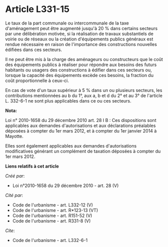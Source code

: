 # Article L331-15

Le taux de la part communale ou intercommunale de la taxe d'aménagement peut être augmenté jusqu'à 20 % dans certains
secteurs par une délibération motivée, si la réalisation de travaux substantiels de voirie ou de réseaux ou la création
d'équipements publics généraux est rendue nécessaire en raison de l'importance des constructions nouvelles édifiées dans ces
secteurs. 

Il ne peut être mis à la charge des aménageurs ou constructeurs que le coût des équipements publics à réaliser pour répondre
aux besoins des futurs habitants ou usagers des constructions à édifier dans ces secteurs ou, lorsque la capacité des
équipements excède ces besoins, la fraction du coût proportionnelle à ceux-ci. 

En cas de vote d'un taux supérieur à 5 % dans un ou plusieurs secteurs, les contributions mentionnées au b du 1°, aux a, b et
d du 2° et au 3° de l'article L. 332-6-1 ne sont plus applicables dans ce ou ces secteurs.

**Nota:**

Loi n° 2010-1658 du 29 décembre 2010 art. 28 I B : Ces dispositions sont applicables aux demandes d'autorisations et aux
déclarations préalables déposées à compter du 1er mars 2012, et à compter du 1er janvier 2014 à Mayotte. 

Elles sont également applicables aux demandes d'autorisations modificatives générant un complément de taxation déposées à
compter du 1er mars 2012.

**Liens relatifs à cet article**

_Créé par_:

  - Loi n°2010-1658 du 29 décembre 2010 - art. 28 (V)

_Cité par_:

  - Code de l'urbanisme - art. L332-12 (V)
  - Code de l'urbanisme - art. R*123-13 (VT)
  - Code de l'urbanisme - art. R151-52 (V)
  - Code de l'urbanisme - art. R331-8 (V)

_Cite_:

  - Code de l'urbanisme - art. L332-6-1
